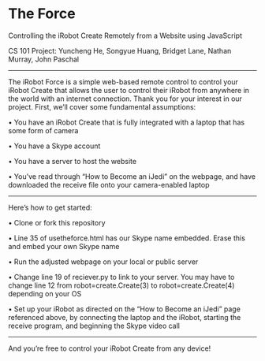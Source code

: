 The Force
=========

Controlling the iRobot Create Remotely from a Website using JavaScript

CS 101 Project: Yuncheng He, Songyue Huang, Bridget Lane, Nathan Murray, John Paschal

--------------------------------------------------------------------------------------------------------------------------

The iRobot Force is a simple web-based remote control to control your iRobot Create that allows the user to control their iRobot from anywhere in the world with an internet connection. Thank you for your interest in our project. First, we’ll cover some fundamental assumptions:

• You have an iRobot Create that is fully integrated with a laptop that has some form of camera

•	You have a Skype account

•	You have a server to host the website

•	You’ve read through “How to Become an iJedi” on the webpage, and have downloaded the receive file onto your camera-enabled laptop

--------------------------------------------------------------------------------------------------------------------------

Here’s how to get started:

•	Clone or fork this repository

•	Line 35 of usetheforce.html has our Skype name embedded. Erase this and embed your own Skype name

•	Run the adjusted webpage on your local or public server

•	Change line 19 of reciever.py to link to your server. You may have to change line 12 from robot=create.Create(3) to robot=create.Create(4) depending on your OS

•	Set up your iRobot as directed on the “How to Become an iJedi” page referenced above, by connecting the laptop and the iRobot, starting the receive program, and beginning the Skype video call

--------------------------------------------------------------------------------------------------------------------------

And you’re free to control your iRobot Create from any device!
